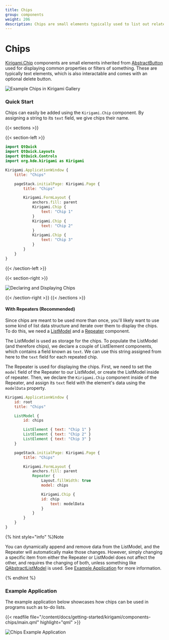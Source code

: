```yaml
---
title: Chips
group: components
weight: 206
description: Chips are small elements typically used to list out related properties.
---
```


# Chips

[Kirigami.Chip](docs:kirigami2;Chip) components are small elements inherited from [AbstractButton](https://doc.qt.io/qt-6/qml-qtquick-controls2-abstractbutton.html) used for displaying common properties or filters of something. These are typically text elements, which is also interactable and comes with an optional delete button.

![Example Chips in Kirigami Gallery](../../../content/docs/getting-started/kirigami/components-chips/chips\_kirigami\_gallery.png)

### Quick Start

Chips can easily be added using the `Kirigami.Chip` component. By assigning a string to its `text` field, we give chips their name.

\{{< sections >\}}

\{{< section-left >\}}

```qml
import QtQuick
import QtQuick.Layouts
import QtQuick.Controls
import org.kde.kirigami as Kirigami

Kirigami.ApplicationWindow {
    title: "Chips"

    pageStack.initialPage: Kirigami.Page {
        title: "Chips"

        Kirigami.FormLayout {
            anchors.fill: parent
            Kirigami.Chip {
                text: "Chip 1"
            }
            Kirigami.Chip {
                text: "Chip 2"
            }
            Kirigami.Chip {
                text: "Chip 3"
            }
        }
    }
}
```

\{{< /section-left >\}}

\{{< section-right >\}}

![Declaring and Displaying Chips](../../../content/docs/getting-started/kirigami/components-chips/chips\_usage.png)

\{{< /section-right >\}} \{{< /sections >\}}

#### With Repeaters (Recommended)

Since chips are meant to be used more than once, you'll likely want to use some kind of list data structure and iterate over them to display the chips. To do this, we need a [ListModel](https://doc.qt.io/qt-6/qml-qtqml-models-listmodel.html) and a [Repeater](https://doc.qt.io/qt-6/qml-qtquick-repeater.html) component.

The ListModel is used as storage for the chips. To populate the ListModel (and therefore chips), we declare a couple of ListElement components, which contains a field known as `text`. We can use this string assigned from here to the `text` field for each repeated chip.

The Repeater is used for displaying the chips. First, we need to set the `model` field of the Repeater to our ListModel, or create the ListModel inside of repeater. Then, we declare the `Kirigami.Chip` component inside of the Repeater, and assign its `text` field with the element's data using the `modelData` property.

```qml
Kirigami.ApplicationWindow {
    id: root
    title: "Chips"

    ListModel {
        id: chips

        ListElement { text: "Chip 1" }
        ListElement { text: "Chip 2" }
        ListElement { text: "Chip 3" }
    }

    pageStack.initialPage: Kirigami.Page {
        title: "Chips"

        Kirigami.FormLayout {
            anchors.fill: parent
            Repeater {
                Layout.fillWidth: true
                model: chips

                Kirigami.Chip {
                id: chip
                    text: modelData
                }
            }
        }
    }
}
```

{% hint style="info" %}Note

You can dynamically append and remove data from the ListModel, and the Repeater will automatically make those changes. However, simply changing a specific item from either the Repeater or ListModel does not affect the other, and requires the changing of both, unless something like [QAbstractListModel](https://doc.qt.io/qt-6/qabstractlistmodel.html) is used. See [Example Application](index-14.md#example-application) for more information.

{% endhint %}

### Example Application

The example application below showcases how chips can be used in programs such as to-do lists.

\{{< readfile file="/content/docs/getting-started/kirigami/components-chips/main.qml" highlight="qml" >\}}

![Chips Example Application](../../../content/docs/getting-started/kirigami/components-chips/chips\_example\_app.png)
